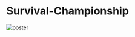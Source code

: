 # Survival-Championship

![poster](https://github.com/A198-A/Survival-Championship/assets/130020021/8967aef4-85cb-443d-8993-4db77ec4ad90)
